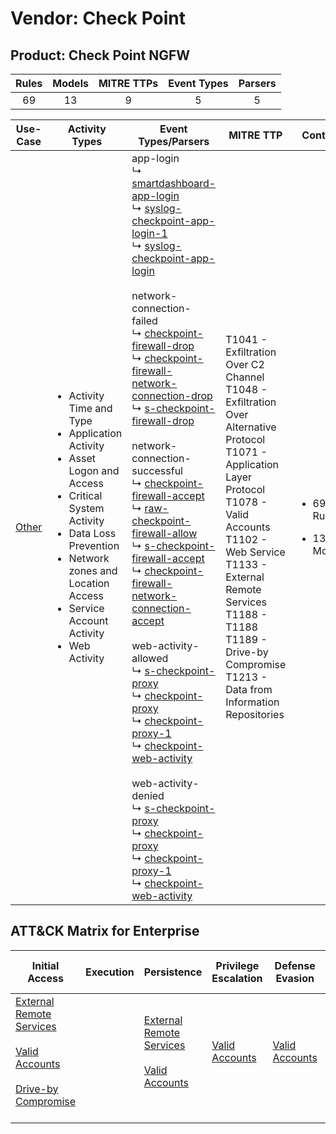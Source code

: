 Vendor: Check Point
===================
Product: Check Point NGFW
-------------------------
| Rules | Models | MITRE TTPs | Event Types | Parsers |
|:-----:|:------:|:----------:|:-----------:|:-------:|
|  69   |   13   |     9      |      5      |    5    |

|               Use-Case                | Activity Types                                                                                                                                                                                                                                                      | Event Types/Parsers                                                                                                                                                                                                                                                                                                                                                                                                                                                                                                                                                                                                                                                                                                                                                                                                                                                                                                                                                                                                                                                                                                                                                                                                                                                                                                                                                                                                                                                                                                                                                                                                                                                                                                                                                                                                 | MITRE TTP                                                                                                                                                                                                                                                                                                           | Content                                               |
|:-------------------------------------:| ------------------------------------------------------------------------------------------------------------------------------------------------------------------------------------------------------------------------------------------------------------------- | ------------------------------------------------------------------------------------------------------------------------------------------------------------------------------------------------------------------------------------------------------------------------------------------------------------------------------------------------------------------------------------------------------------------------------------------------------------------------------------------------------------------------------------------------------------------------------------------------------------------------------------------------------------------------------------------------------------------------------------------------------------------------------------------------------------------------------------------------------------------------------------------------------------------------------------------------------------------------------------------------------------------------------------------------------------------------------------------------------------------------------------------------------------------------------------------------------------------------------------------------------------------------------------------------------------------------------------------------------------------------------------------------------------------------------------------------------------------------------------------------------------------------------------------------------------------------------------------------------------------------------------------------------------------------------------------------------------------------------------------------------------------------------------------------------------------- | ------------------------------------------------------------------------------------------------------------------------------------------------------------------------------------------------------------------------------------------------------------------------------------------------------------------- | ----------------------------------------------------- |
| [Other](../UseCases/usecase_other.md) | <ul><li>Activity Time  and Type</li><li>Application Activity</li><li>Asset Logon and Access</li><li>Critical System Activity</li><li>Data Loss Prevention</li><li>Network zones and Location Access</li><li>Service Account Activity</li><li>Web Activity</li></ul> |  app-login<br> ↳ [smartdashboard-app-login](../Parsers/parserContent_smartdashboard-app-login.md)<br> ↳ [syslog-checkpoint-app-login-1](../Parsers/parserContent_syslog-checkpoint-app-login-1.md)<br> ↳ [syslog-checkpoint-app-login](../Parsers/parserContent_syslog-checkpoint-app-login.md)<br><br> network-connection-failed<br> ↳ [checkpoint-firewall-drop](../Parsers/parserContent_checkpoint-firewall-drop.md)<br> ↳ [checkpoint-firewall-network-connection-drop](../Parsers/parserContent_checkpoint-firewall-network-connection-drop.md)<br> ↳ [s-checkpoint-firewall-drop](../Parsers/parserContent_s-checkpoint-firewall-drop.md)<br><br> network-connection-successful<br> ↳ [checkpoint-firewall-accept](../Parsers/parserContent_checkpoint-firewall-accept.md)<br> ↳ [raw-checkpoint-firewall-allow](../Parsers/parserContent_raw-checkpoint-firewall-allow.md)<br> ↳ [s-checkpoint-firewall-accept](../Parsers/parserContent_s-checkpoint-firewall-accept.md)<br> ↳ [checkpoint-firewall-network-connection-accept](../Parsers/parserContent_checkpoint-firewall-network-connection-accept.md)<br><br> web-activity-allowed<br> ↳ [s-checkpoint-proxy](../Parsers/parserContent_s-checkpoint-proxy.md)<br> ↳ [checkpoint-proxy](../Parsers/parserContent_checkpoint-proxy.md)<br> ↳ [checkpoint-proxy-1](../Parsers/parserContent_checkpoint-proxy-1.md)<br> ↳ [checkpoint-web-activity](../Parsers/parserContent_checkpoint-web-activity.md)<br><br> web-activity-denied<br> ↳ [s-checkpoint-proxy](../Parsers/parserContent_s-checkpoint-proxy.md)<br> ↳ [checkpoint-proxy](../Parsers/parserContent_checkpoint-proxy.md)<br> ↳ [checkpoint-proxy-1](../Parsers/parserContent_checkpoint-proxy-1.md)<br> ↳ [checkpoint-web-activity](../Parsers/parserContent_checkpoint-web-activity.md)<br> | T1041 - Exfiltration Over C2 Channel<br>T1048 - Exfiltration Over Alternative Protocol<br>T1071 - Application Layer Protocol<br>T1078 - Valid Accounts<br>T1102 - Web Service<br>T1133 - External Remote Services<br>T1188 - T1188<br>T1189 - Drive-by Compromise<br>T1213 - Data from Information Repositories<br> | <ul><li>69 Rules</li></ul><ul><li>13 Models</li></ul> |

ATT&CK Matrix for Enterprise
----------------------------
| Initial Access                                                                                                                                                                                                           | Execution | Persistence                                                                                                                                      | Privilege Escalation                                                | Defense Evasion                                                     | Credential Access | Discovery | Lateral Movement | Collection                                                                              | Command and Control                                                                                                                             | Exfiltration                                                                                                                                                                 | Impact |
| ------------------------------------------------------------------------------------------------------------------------------------------------------------------------------------------------------------------------ | --------- | ------------------------------------------------------------------------------------------------------------------------------------------------ | ------------------------------------------------------------------- | ------------------------------------------------------------------- | ----------------- | --------- | ---------------- | --------------------------------------------------------------------------------------- | ----------------------------------------------------------------------------------------------------------------------------------------------- | ---------------------------------------------------------------------------------------------------------------------------------------------------------------------------- | ------ |
| [External Remote Services](https://attack.mitre.org/techniques/T1133)<br><br>[Valid Accounts](https://attack.mitre.org/techniques/T1078)<br><br>[Drive-by Compromise](https://attack.mitre.org/techniques/T1189)<br><br> |           | [External Remote Services](https://attack.mitre.org/techniques/T1133)<br><br>[Valid Accounts](https://attack.mitre.org/techniques/T1078)<br><br> | [Valid Accounts](https://attack.mitre.org/techniques/T1078)<br><br> | [Valid Accounts](https://attack.mitre.org/techniques/T1078)<br><br> |                   |           |                  | [Data from Information Repositories](https://attack.mitre.org/techniques/T1213)<br><br> | [Web Service](https://attack.mitre.org/techniques/T1102)<br><br>[Application Layer Protocol](https://attack.mitre.org/techniques/T1071)<br><br> | [Exfiltration Over Alternative Protocol](https://attack.mitre.org/techniques/T1048)<br><br>[Exfiltration Over C2 Channel](https://attack.mitre.org/techniques/T1041)<br><br> |        |